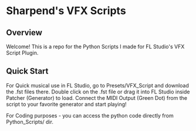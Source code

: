 # Sharpend's VFX Scripts

## Overview
Welcome!
This is a repo for the Python Scripts I made for FL Studio's VFX Script Plugin.

## Quick Start
For Quick musical use in FL Studio, go to Presets/VFX_Script and download the .fst files there.
Double click on the .fst file or drag it into FL Studio inside Patcher (Generator) to load.
Connect the MIDI Output (Green Dot) from the script to your favorite generator and start playing!

For Coding purposes - you can access the python code directly from Python_Scripts/ dir.




